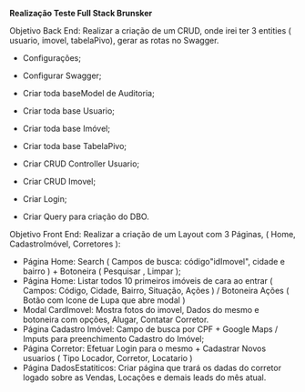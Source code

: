**Realização Teste Full Stack Brunsker**

Objetivo Back End: Realizar a criação de um CRUD, onde irei ter 3 entities ( usuario, imovel, tabelaPivo), gerar as rotas no Swagger.

- Configurações;
- Configurar Swagger;
- Criar toda baseModel de Auditoria;
- Criar toda base Usuario;
- Criar toda base Imóvel;
- Criar toda base TabelaPivo;
- Criar CRUD Controller Usuario;
- Criar CRUD Imovel;
- Criar Login;

- Criar Query para criação do DBO.

Objetivo Front End: Realizar a criação de um Layout com 3 Páginas, ( Home, CadastroImóvel, Corretores ):

- Página Home: Search ( Campos de busca: código"idImovel", cidade e bairro ) + Botoneira ( Pesquisar , Limpar );
- Página Home: Listar todos 10 primeiros imóveis de cara ao entrar ( Campos: Código, Cidade, Bairro, Situação, Ações ) / Botoneira Ações ( Botão com Icone de Lupa que abre modal )
- Modal CardImovel: Mostra fotos do imovel, Dados do mesmo e botoneira com opções, Alugar, Contatar Corretor.
- Página Cadastro Imóvel: Campo de busca por CPF + Google Maps / Imputs para preenchimento Cadastro do Imóvel;
- Página Corretor: Efetuar Login para o mesmo + Cadastrar Novos usuarios ( Tipo Locador, Corretor, Locatario )
- Página DadosEstatiticos: Criar página que trará os dadas do corretor logado sobre as Vendas, Locações e demais leads do mês atual.
